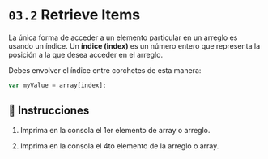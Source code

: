 # `03.2` Retrieve Items

La única forma de acceder a un elemento particular en un arreglo es usando un índice. Un **índice (index)** es un número entero que representa la posición a la que desea acceder en el arreglo.

Debes envolver el índice entre corchetes de esta manera:

```js
var myValue = array[index];
```

## 📝 Instrucciones

1. Imprima en la consola el 1er elemento de array o arreglo.

2. Imprima en la consola el 4to elemento de la arreglo o array.